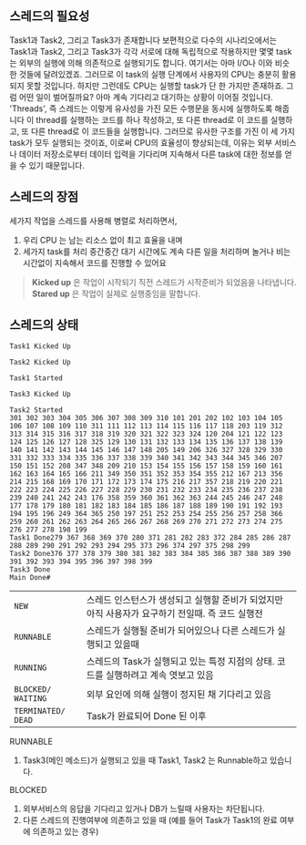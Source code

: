  ## 스레드의 필요성
Task1과 Task2, 그리고 Task3가 존재합니다
보편적으로 다수의 시나리오에서는 Task1과 Task2, 그리고 Task3가 각각 서로에 대해 독립적으로 작용하지만 몇몇 task는 외부의 실행에 의해 의존적으로 실행되기도 합니다.
여기서는 아마 I/O나 이와 비슷한 것들에 달려있겠죠. 
그러므로 이 task의 실행 단계에서 사용자의 CPU는 충분히 활용되지 못할 것입니다.
하지만 그런데도 CPU는 실행할 task가 단 한 가지만 존재하죠. 그럼 어떤 일이 벌어질까요? 아마 계속 기다리고 대기하는 상황이 이어질 것입니다.
'Threads', 즉 스레드는 이렇게 유사성을 가진 모든 수행문을 동시에 실행하도록 해줍니다 이 thread를 실행하는 코드를 하나 작성하고, 또 다른 thread로 이 코드를 실행하고, 또 다른 thread로 이 코드들을 실행합니다. 그러므로 유사한 구조를 가진 이 세 가지 task가 모두 실행되는 것이죠, 이로써 CPU의 효율성이 향상되는데, 이유는 외부 서비스나 데이터 저장소로부터 데이터 입력을 기다리며 지속해서 다른 task에 대한 정보를 얻을 수 있기 때문입니다.

 ## 스레드의 장점
 세가지 작업을 스레드를 사용해 병렬로 처리하면서,
 1. 우리 CPU 는 남는 리소스 없이 최고 효율을 내며
 2. 세가지 task를 처리 중간중간 대기 시간에도 계속 다른 일을 처리하며 놀거나 비는 시간없이 지속해서 코드를 진행할 수 있어요

 > **Kicked up** 은 작업이 시작되기 직전 스레드가 시작준비가 되었음을 나타냅니다.
 > **Stared up** 은 작업이 실제로 실행중임을 말합니다.

## 스레드의 상태

```
Task1 Kicked Up

Task2 Kicked Up

Task1 Started

Task3 Kicked Up

Task2 Started
301 302 303 304 305 306 307 308 309 310 101 201 202 102 103 104 105 106 107 108 109 110 311 111 112 113 114 115 116 117 118 203 119 312 313 314 315 316 317 318 319 320 321 322 323 324 120 204 121 122 123 124 125 126 127 128 325 129 130 131 132 133 134 135 136 137 138 139 140 141 142 143 144 145 146 147 148 205 149 206 326 327 328 329 330 331 332 333 334 335 336 337 338 339 340 341 342 343 344 345 346 207 150 151 152 208 347 348 209 210 153 154 155 156 157 158 159 160 161 162 163 164 165 166 211 349 350 351 352 353 354 355 212 167 213 356 214 215 168 169 170 171 172 173 174 175 216 217 357 218 219 220 221 222 223 224 225 226 227 228 229 230 231 232 233 234 235 236 237 238 239 240 241 242 243 176 358 359 360 361 362 363 244 245 246 247 248 177 178 179 180 181 182 183 184 185 186 187 188 189 190 191 192 193 194 195 196 249 364 365 250 197 251 252 253 254 255 256 257 258 366 259 260 261 262 263 264 265 266 267 268 269 270 271 272 273 274 275 276 277 278 198 199 
Task1 Done279 367 368 369 370 280 371 281 282 283 372 284 285 286 287 288 289 290 291 292 293 294 295 373 296 374 297 375 298 299 
Task2 Done376 377 378 379 380 381 382 383 384 385 386 387 388 389 390 391 392 393 394 395 396 397 398 399 
Task3 Done
Main Done#   
```

|                    |                                                                                                 |
| ------------------ | ----------------------------------------------------------------------------------------------- |
| `NEW`              | 스레드 인스턴스가 생성되고 실행할 준비가 되었지만 아직 사용자가 요구하기 전일때. 즉 코드 실행전 |
| `RUNNABLE`         | 스레드가 실행될 준비가 되어있으나 다른 스레드가 실행되고 있을때                                 |
| `RUNNING`          | 스레드의 Task가 실행되고 있는 특정 지점의 상태. 코드를 실행하려고 계속 엿보고 있음              |
| `BLOCKED/ WAITING` | 외부 요인에 의해 실행이 정지된 채 기다리고 있음                                                 |
| `TERMINATED/ DEAD` | Task가 완료되어 Done 된 이후                                                                    |

RUNNABLE
1) Task3(메인 메소드)가 실행되고 있을 때 Task1, Task2 는 Runnable하고 있습니다. 

BLOCKED 
1) 외부서비스의 응답을 기다리고 있거나 DB가 느릴때 사용자는 차단됩니다.
2) 다른 스레드의 진행여부에 의존하고 있을 때 (예를 들어 Task가 Task1의 완료 여부에 의존하고 있는 경우)

